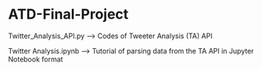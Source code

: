 # ATD-Final-Project

Twitter_Analysis_API.py --> Codes of Tweeter Analysis (TA) API

Twitter Analysis.ipynb --> Tutorial of parsing data from the TA API in Jupyter Notebook format

